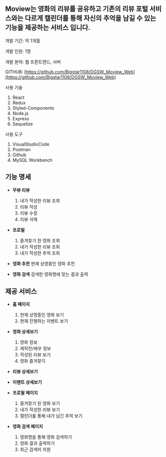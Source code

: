 ## Moview는 영화의 리뷰를 공유하고 기존의 리뷰 포털 서비스와는 다르게 캘린더를 통해 자신의 추억을 남길 수 있는 기능을 제공하는 서비스 입니다.

개발 기간: 약 1개월

개발 인원: 1명

개발 분야: 웹 프론트엔드, 서버

GITHUB: [https://github.com/Bigstar1108/DGSW_Moview_Web](https://github.com/Bigstar1108/DGSW_Moview_Web)

사용 기술

1. React
2. Redux
3. Styled-Components
4. Node.js
5. Express
6. Sequelize

사용 도구

1. VisualStudioCode
2. Postman
3. Github
4. MySQL Workbench

## 기능 명세

- **무뷰 리뷰**
  1. 내가 작성한 리뷰 조회
  2. 리뷰 작성
  3. 리뷰 수정
  4. 리뷰 삭제
  
- **프로필**
  1. 즐겨찾기 한 영화 조회
  2. 내가 작성한 리뷰 조회
  3. 내가 작성한 추억 조회
  
- **영화 추천**
  현재 상영중인 영화 추천
  
- **영화 검색**
  검색한 영화명에 맞는 결과 출력
  
## 제공 서비스

- **홈 페이지**
  1. 현재 상영중인 영화 보기
  2. 현재 진행하는 이벤트 보기

- **영화 상세보기**
  1. 영화 정보
  2. 제작진/배우 정보
  3. 작성된 리뷰 보기
  4. 영화 즐겨찾긱
  
- **리뷰 상세보기**

- **이벤트 상세보기**

- **프로필 페이지**
  1. 즐겨찾기 된 영화 보기
  2. 내가 작성한 리뷰 보기
  3. 캘린더를 통해 내가 남긴 추억 보기
  
- **영화 검색 페이지**
  1. 영화명을 통해 영화 검색하기
  2. 영화 결과 출력하기
  3. 최근 검색어 지원
  
